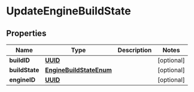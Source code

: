

# UpdateEngineBuildState

## Properties

Name | Type | Description | Notes
------------ | ------------- | ------------- | -------------
**buildID** | [**UUID**](UUID.md) |  |  [optional]
**buildState** | [**EngineBuildStateEnum**](EngineBuildStateEnum.md) |  |  [optional]
**engineID** | [**UUID**](UUID.md) |  |  [optional]




